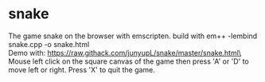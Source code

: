 # snake
The game snake on the browser with emscripten. build with em++ -lembind snake.cpp -o snake.html\
Demo with: https://raw.githack.com/junyupL/snake/master/snake.html\
Mouse left click on the square canvas of the game then press 'A' or 'D' to move left or right. Press 'X' to quit the game.
